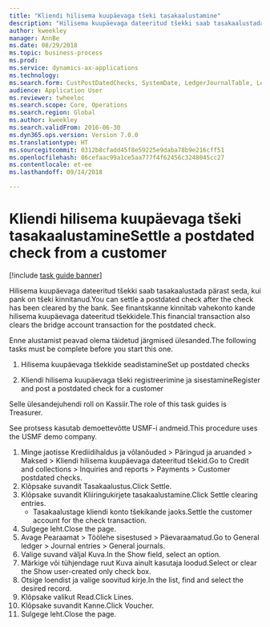 ```yaml
--- 
title: "Kliendi hilisema kuupäevaga tšeki tasakaalustamine"
description: "Hilisema kuupäevaga dateeritud tšekki saab tasakaalustada pärast seda, kui pank on tšeki kinnitanud."
author: kweekley
manager: AnnBe
ms.date: 08/29/2018
ms.topic: business-process
ms.prod: 
ms.service: dynamics-ax-applications
ms.technology: 
ms.search.form: CustPostDatedChecks, SystemDate, LedgerJournalTable, LedgerJournalTransDaily, LedgerTransVoucher
audience: Application User
ms.reviewer: twheeloc
ms.search.scope: Core, Operations
ms.search.region: Global
ms.author: kweekley
ms.search.validFrom: 2016-06-30
ms.dyn365.ops.version: Version 7.0.0
ms.translationtype: HT
ms.sourcegitcommit: 0312b8cfadd45f8e59225e9daba78b9e216cff51
ms.openlocfilehash: 86cefaac99a1ce5aa777f4f62456c3248045cc27
ms.contentlocale: et-ee
ms.lasthandoff: 09/14/2018

---
```

# <a name="settle-a-postdated-check-from-a-customer"></a><span data-ttu-id="002f3-103">Kliendi hilisema kuupäevaga tšeki tasakaalustamine</span><span class="sxs-lookup"><span data-stu-id="002f3-103">Settle a postdated check from a customer</span></span>

[!include [task guide banner](../../includes/task-guide-banner.md)]

<span data-ttu-id="002f3-104">Hilisema kuupäevaga dateeritud tšekki saab tasakaalustada pärast seda, kui pank on tšeki kinnitanud.</span><span class="sxs-lookup"><span data-stu-id="002f3-104">You can settle a postdated check after the check has been cleared by the bank.</span></span> <span data-ttu-id="002f3-105">See finantskanne kinnitab vahekonto kande hilisema kuupäevaga dateeritud tšekkidele.</span><span class="sxs-lookup"><span data-stu-id="002f3-105">This financial transaction also clears the bridge account transaction for the postdated check.</span></span> 

<span data-ttu-id="002f3-106">Enne alustamist peavad olema täidetud järgmised ülesanded.</span><span class="sxs-lookup"><span data-stu-id="002f3-106">The following tasks must be complete before you start this one.</span></span>

1) <span data-ttu-id="002f3-107">Hilisema kuupäevaga tšekkide seadistamine</span><span class="sxs-lookup"><span data-stu-id="002f3-107">Set up postdated checks</span></span>

2) <span data-ttu-id="002f3-108">Kliendi hilisema kuupäevaga tšeki registreerimine ja sisestamine</span><span class="sxs-lookup"><span data-stu-id="002f3-108">Register and post a postdated check for a customer</span></span> 



<span data-ttu-id="002f3-109">Selle ülesandejuhendi roll on Kassiir.</span><span class="sxs-lookup"><span data-stu-id="002f3-109">The role of this task guides is Treasurer.</span></span>



<span data-ttu-id="002f3-110">See protsess kasutab demoettevõtte USMF-i andmeid.</span><span class="sxs-lookup"><span data-stu-id="002f3-110">This procedure uses the USMF demo company.</span></span>

1. <span data-ttu-id="002f3-111">Minge jaotisse Krediidihaldus ja võlanõuded > Päringud ja aruanded > Maksed > Kliendi hilisema kuupäevaga dateeritud tšekid.</span><span class="sxs-lookup"><span data-stu-id="002f3-111">Go to Credit and collections > Inquiries and reports > Payments > Customer postdated checks.</span></span>
2. <span data-ttu-id="002f3-112">Klõpsake suvandit Tasakaalustus.</span><span class="sxs-lookup"><span data-stu-id="002f3-112">Click Settle.</span></span>
3. <span data-ttu-id="002f3-113">Klõpsake suvandit Kliiringukirjete tasakaalustamine.</span><span class="sxs-lookup"><span data-stu-id="002f3-113">Click Settle clearing entries.</span></span>
    * <span data-ttu-id="002f3-114">Tasakaalustage kliendi konto tšekikande jaoks.</span><span class="sxs-lookup"><span data-stu-id="002f3-114">Settle the customer account for the check transaction.</span></span>  
4. <span data-ttu-id="002f3-115">Sulgege leht.</span><span class="sxs-lookup"><span data-stu-id="002f3-115">Close the page.</span></span>
5. <span data-ttu-id="002f3-116">Avage Pearaamat > Töölehe sisestused > Päevaraamatud.</span><span class="sxs-lookup"><span data-stu-id="002f3-116">Go to General ledger > Journal entries > General journals.</span></span>
6. <span data-ttu-id="002f3-117">Valige suvand väljal Kuva.</span><span class="sxs-lookup"><span data-stu-id="002f3-117">In the Show field, select an option.</span></span>
7. <span data-ttu-id="002f3-118">Märkige või tühjendage ruut Kuva ainult kasutaja loodud.</span><span class="sxs-lookup"><span data-stu-id="002f3-118">Select or clear the Show user-created only check box.</span></span>
8. <span data-ttu-id="002f3-119">Otsige loendist ja valige soovitud kirje.</span><span class="sxs-lookup"><span data-stu-id="002f3-119">In the list, find and select the desired record.</span></span>
9. <span data-ttu-id="002f3-120">Klõpsake valikut Read.</span><span class="sxs-lookup"><span data-stu-id="002f3-120">Click Lines.</span></span>
10. <span data-ttu-id="002f3-121">Klõpsake suvandit Kanne.</span><span class="sxs-lookup"><span data-stu-id="002f3-121">Click Voucher.</span></span>
11. <span data-ttu-id="002f3-122">Sulgege leht.</span><span class="sxs-lookup"><span data-stu-id="002f3-122">Close the page.</span></span>


